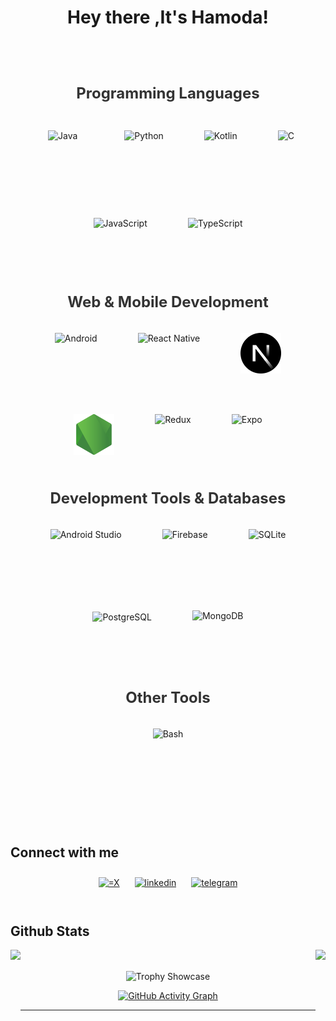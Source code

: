  
  

# <div align="center"> Hey there ,It's Hamoda! </div>  
<br/>  


<div style="text-align: center; padding: 20px; max-width: 1200px; margin: 0 auto;" >
    <div style="margin-bottom: 40px;">
        <h3 style="color: #333; margin-bottom: 20px; font-size: 24px;">Programming Languages</h3>
        <div style="display: flex; justify-content: center; align-items: center; gap: 35px; flex-wrap: wrap;">
            <img style="margin: 25px; height: 65px;" src="https://profilinator.rishav.dev/skills-assets/java-original-wordmark.svg" alt="Java" />
            <img style="margin: 15px; height: 65px;" src="https://profilinator.rishav.dev/skills-assets/python-original.svg" alt="Python" />
            <img style="margin: 15px; height: 65px;" src="https://profilinator.rishav.dev/skills-assets/kotlinlang-icon.svg" alt="Kotlin" />
            <img style="margin: 15px; height: 65px;" src="https://profilinator.rishav.dev/skills-assets/c-original.svg" alt="C" />
            <img style="margin: 15px; height: 65px;" src="https://profilinator.rishav.dev/skills-assets/javascript-original.svg" alt="JavaScript" />
            <img style="margin: 15px; height: 65px;" src="https://profilinator.rishav.dev/skills-assets/typescript-original.svg" alt="TypeScript" />
        </div>
    </div>
    <div style="margin-bottom: 40px;">
        <h3 style="color: #333; margin-bottom: 20px; font-size: 24px;">Web & Mobile Development</h3>
        <div style="display: flex; justify-content: center; align-items: center; gap: 35px; flex-wrap: wrap;">
            <img style="margin: 15px; height: 65px;" src="https://profilinator.rishav.dev/skills-assets/android-original-wordmark.svg" alt="Android" />
            <img style="margin: 15px; height: 65px;" src="https://upload.wikimedia.org/wikipedia/commons/a/a7/React-icon.svg" alt="React Native" />
            <img style="margin: 15px; height: 65px;" src="https://raw.githubusercontent.com/devicons/devicon/master/icons/nextjs/nextjs-original.svg" alt="Next.js" />
            <img style="margin: 15px; height: 65px;" src="https://raw.githubusercontent.com/devicons/devicon/master/icons/nodejs/nodejs-original.svg" alt="Node.js" />
            <img style="margin: 15px; height: 65px;" src="https://profilinator.rishav.dev/skills-assets/redux-original.svg" alt="Redux" />
            <img style="margin: 15px; height: 65px;" src="https://static.cdnlogo.com/logos/e/72/expo-go-app.svg" alt="Expo" />
        </div>
    </div>
    <div style="margin-bottom: 40px;">
        <h3 style="color: #333; margin-bottom: 20px; font-size: 24px;">Development Tools & Databases</h3>
        <div style="display: flex; justify-content: center; align-items: center; gap: 35px; flex-wrap: wrap;">
            <img style="margin: 15px; height: 65px;" src="https://upload.wikimedia.org/wikipedia/commons/5/55/Android_Studio_Logo_%282023%29.svg" alt="Android Studio" />
            <img style="margin: 15px; height: 65px;" src="https://profilinator.rishav.dev/skills-assets/firebase.png" alt="Firebase" />
            <img style="margin: 15px; height: 65px;" src="https://www.svgrepo.com/show/354381/sqlite.svg" alt="SQLite" />
            <img style="margin: 15px; height: 65px;" src="https://upload.wikimedia.org/wikipedia/commons/2/29/Postgresql_elephant.svg" alt="PostgreSQL" />
            <img style="margin: 15px; height: 70px;" src="https://en.vetores.org/d/mongodb.svg" alt="MongoDB" />
        </div>
    </div>
    <div style="margin-bottom: 40px;">
        <h3 style="color: #333; margin-bottom: 20px; font-size: 24px;">Other Tools</h3>
        <div style="display: flex; justify-content: center; align-items: center; gap: 35px; flex-wrap: wrap;">
            <img style="margin: 15px; height: 65px;" src="https://profilinator.rishav.dev/skills-assets/gnu_bash-icon.svg" alt="Bash" />
        </div>
    </div>
</div>

 

<br/>  


## Connect with me  
<div align="center">
<a href="https://twitter.com/amBenzina" target="_blank">
<img style="margin: 10px" src="https://seeklogo.com/images/T/twitter-x-logo-101C7D2420-seeklogo.com.png" alt="=X" height="62" /></a>
<a href="https://linkedin.com/in/benzina-mohamed-844051297" target="_blank">
<img style="margin: 10px" src="https://seeklogo.com/images/L/linkedin-new-2020-logo-E14A5D55ED-seeklogo.com.png" alt="linkedin" height="62" /></a>
  <a href="https://t.me/Hamodxd" target="_blank">
<img style="margin: 10px" src="https://static-00.iconduck.com/assets.00/telegram-icon-512x511-u53v26tn.png" alt="telegram" height="62" /></a>  
</div>  
  

<br/>  


## Github Stats  
<div align="center " margin = "20" >
<img src="https://github-readme-stats.vercel.app/api?username=benzinamohamed&show_icons=true&count_private=true&theme=tokyonight" align="left"  height ="200"/>  
<img src="https://github-readme-stats.vercel.app/api/top-langs/?username=benzinamohamed&layout=compact&theme=tokyonight" align="right" height ="200"/>  
</div>

<br/>  
<br />
<div align="center">

<div align="center" margin = "20">
  <img src="https://github-profile-trophy.vercel.app/?username=benzinamohamed&theme=radical&row=1" alt="Trophy Showcase" />
</div >

[![GitHub Activity Graph](https://github-readme-activity-graph.vercel.app/graph?username=benzinamohamed&theme=tokyo-night&hide_border=true&area=true)](https://github.com/ashutosh00710/github-readme-activity-graph)



</div>

----
